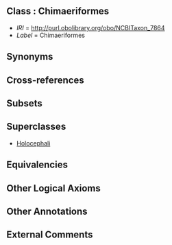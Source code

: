 
## Class : Chimaeriformes

 * *IRI* = http://purl.obolibrary.org/obo/NCBITaxon_7864
 * *Label* = Chimaeriformes

## Synonyms


## Cross-references


## Subsets


## Superclasses

 * [Holocephali](../../NCBITaxon/63/NCBITaxon_7863.md)

## Equivalencies


## Other Logical Axioms


## Other Annotations


## External Comments


